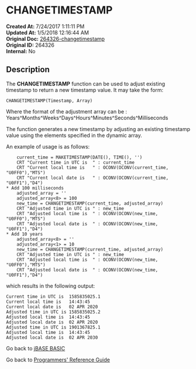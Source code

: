 # CHANGETIMESTAMP

**Created At:** 7/24/2017 1:11:11 PM  
**Updated At:** 1/5/2018 12:16:44 AM  
**Original Doc:** [264326-changetimestamp](https://docs.jbase.com/36868-jbase-basic/264326-changetimestamp)  
**Original ID:** 264326  
**Internal:** No  

## Description

The **CHANGETIMESTAMP** function can be used to adjust existing timestamp to return a new timestamp value. It may take the form:

```
CHANGETIMESTAMP(Timestamp, Array)
```

Where the format of the adjustment array can be : Years^Months^Weeks^Days^Hours^Minutes^Seconds^Milliseconds

The function generates a new timestamp by adjusting an existing timestamp value using the elements specified in the dynamic array.

An example of usage is as follows:

```
    current_time = MAKETIMESTAMP(DATE(), TIME(), '')
    CRT "Current time in UTC is  " : current_time
    CRT "Current local time is   " : OCONV(OCONV(current_time, "U0FF0"),"MTS")
    CRT "Current local date is   " : OCONV(OCONV(current_time, "U0FF1"),"D4")
* Add 100 milliseconds
    adjusted_array = ''
    adjusted_array<8> = 100
    new_time = CHANGETIMESTAMP(current_time, adjusted_array)
    CRT "Adjusted time in UTC is " : new_time
    CRT "Adjusted local time is  " : OCONV(OCONV(new_time, "U0FF0"),"MTS")
    CRT "Adjusted local date is  " : OCONV(OCONV(new_time, "U0FF1"),"D4")
* Add 10 years
    adjusted_array<8> = ''
    adjusted_array<1> = 10
    new_time = CHANGETIMESTAMP(current_time, adjusted_array)
    CRT "Adjusted time in UTC is " : new_time
    CRT "Adjusted local time is  " : OCONV(OCONV(new_time, "U0FF0"),"MTS")
    CRT "Adjusted local date is  " : OCONV(OCONV(new_time, "U0FF1"),"D4")

```

which results in the following output:

```
Current time in UTC is  1585835025.1
Current local time is   14:43:45
Current local date is   02 APR 2020
Adjusted time in UTC is 1585835025.2
Adjusted local time is  14:43:45
Adjusted local date is  02 APR 2020
Adjusted time in UTC is 1901367825.1
Adjusted local time is  14:43:45
Adjusted local date is  02 APR 2030
```

Go back to [jBASE BASIC](./../README.md)

Go back to [Programmers' Reference Guide](./../../reference-guides/jbc/README.md)
